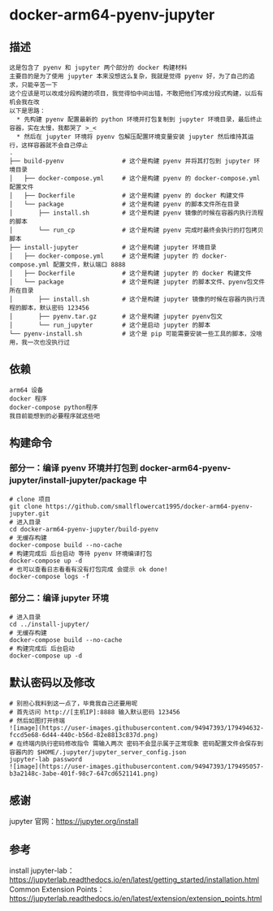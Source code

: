 # docker-arm64-pyenv-jupyter
## 描述
    这是包含了 pyenv 和 jupyter 两个部分的 docker 构建材料  
    主要目的是为了使用 jupyter 本来没想这么复杂，我就是觉得 pyenv 好，为了自己的追求，只能辛苦一下  
    这个应该是可以改成分段构建的项目，我觉得怕中间出错，不敢把他们写成分段式构建，以后有机会我在改  
    以下是思路：  
      * 先构建 pyenv 配置最新的 python 环境并打包复制到 jupyter 环境目录，最后终止容器，实在太慢，我都哭了 >_<
      * 然后在 jupyter 环境将 pyenv 包解压配置环境变量安装 jupyter 然后维持其运行，这样容器就不会自己停止 
    . 
    ├── build-pyenv                # 这个是构建 pyenv 并将其打包到 jupyter 环境目录  
    │   ├── docker-compose.yml     # 这个是构建 pyenv 的 docker-compose.yml 配置文件  
    │   ├── Dockerfile             # 这个是构建 pyenv 的 docker 构建文件  
    │   └── package                # 这个是构建 pyenv 的脚本文件所在目录   
    │       ├── install.sh         # 这个是构建 pyenv 镜像的时候在容器内执行流程的脚本   
    │       └── run_cp             # 这个是构建 pyenv 完成时最终会执行的打包拷贝脚本   
    ├── install-jupyter            # 这个是构建 jupyter 环境目录  
    │   ├── docker-compose.yml     # 这个是构建 jupyter 的 docker-compose.yml 配置文件，默认端口 8888  
    │   ├── Dockerfile             # 这个是构建 jupyter 的 docker 构建文件  
    │   └── package                # 这个是构建 jupyter 的脚本文件、pyenv包文件所在目录  
    │       ├── install.sh         # 这个是构建 jupyter 镜像的时候在容器内执行流程的脚本，默认密码 123456  
    │       ├── pyenv.tar.gz       # 这个是构建 jupyter pyenv包文  
    │       └── run_jupyter        # 这个是启动 jupyter 的脚本  
    └── pyenv-install.sh           # 这个是 pip 可能需要安装一些工具的脚本，没啥用，我一次也没执行过  

## 依赖
    arm64 设备
    docker 程序
    docker-compose python程序
    我目前能想到的必要程序就这些吧

## 构建命令
### 部分一：编译 pyenv 环境并打包到 docker-arm64-pyenv-jupyter/install-jupyter/package 中
    # clone 项目
    git clone https://github.com/smallflowercat1995/docker-arm64-pyenv-jupyter.git
    # 进入目录
    cd docker-arm64-pyenv-jupyter/build-pyenv
    # 无缓存构建
    docker-compose build --no-cache
    # 构建完成后 后台启动 等待 pyenv 环境编译打包
    docker-compose up -d
    # 也可以查看日志看看有没有打包完成 会提示 ok done!
    docker-compose logs -f
### 部分二：编译 jupyter 环境
    # 进入目录
    cd ../install-jupyter/
    # 无缓存构建
    docker-compose build --no-cache
    # 构建完成后 后台启动
    docker-compose up -d

## 默认密码以及修改
    # 别担心我料到这一点了，毕竟我自己还要用呢
    # 首先访问 http://[主机IP]:8888 输入默认密码 123456
    # 然后如图打开终端
    ![image](https://user-images.githubusercontent.com/94947393/179494632-fccd5e68-6d44-440c-b56d-82e8813c837d.png)
    # 在终端内执行密码修改指令 需输入两次 密码不会显示属于正常现象 密码配置文件会保存到容器内的 $HOME/.jupyter/jupyter_server_config.json 
    jupyter-lab password
    ![image](https://user-images.githubusercontent.com/94947393/179495057-b3a2148c-3abe-401f-98c7-647cd6521141.png)
    
## 感谢
jupyter 官网：https://jupyter.org/install    

## 参考
install jupyter-lab：https://jupyterlab.readthedocs.io/en/latest/getting_started/installation.html  
Common Extension Points：https://jupyterlab.readthedocs.io/en/latest/extension/extension_points.html   
